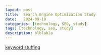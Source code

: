 ```yaml
---
layout: post
title:  Search Engine Optimization Study
date:   2024-09-10
categories: [technology, SEO, study]
tags: [technology, seo, study]
description: blblabla
---
```



[keyword stuffing][1]

[1]: https://en.wikipedia.org/wiki/Spamdexing#Keyword_stuffing